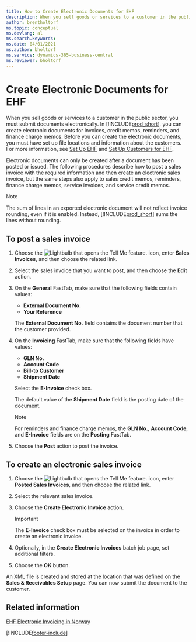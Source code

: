 ```yaml
---
title: How to Create Electronic Documents for EHF
description: When you sell goods or services to a customer in the public sector, you must submit documents electronically.
author: brentholtorf
ms.topic: conceptual
ms.devlang: al
ms.search.keywords:
ms.date: 04/01/2021
ms.author: bholtorf
ms.service: dynamics-365-business-central
ms.reviewer: bholtorf
---
```

# Create Electronic Documents for EHF
When you sell goods or services to a customer in the public sector, you must submit documents electronically.  In [!INCLUDE[prod_short](../../includes/prod_short.md)], you can create electronic documents for invoices, credit memos, reminders, and finance charge memos. Before you can create the electronic documents, you must have set up file locations and information about the customers. For more information, see [Set Up EHF](how-to-set-up-ehf.md) and [Set Up Customers for EHF](how-to-set-up-customers-for-ehf.md).

Electronic documents can only be created after a document has been posted or issued. The following procedures describe how to post a sales invoice with the required information and then create an electronic sales invoice, but the same steps also apply to sales credit memos, reminders, finance charge memos, service invoices, and service credit memos.  

> [!NOTE]  
>  The sum of lines in an exported electronic document will not reflect invoice rounding, even if it is enabled. Instead, [!INCLUDE[prod_short](../../includes/prod_short.md)] sums the lines without rounding.  

## To post a sales invoice  

1.  Choose the ![Lightbulb that opens the Tell Me feature.](../../media/ui-search/search_small.png "Tell me what you want to do") icon, enter **Sales Invoices**, and then choose the related link.  
2.  Select the sales invoice that you want to post, and then choose the **Edit** action.  
3.  On the **General** FastTab, make sure that the following fields contain values:  

    - **External Document No.**  
    - **Your Reference**  

    The **External Document No.** field contains the document number that the customer provided.  

4.  On the **Invoicing** FastTab, make sure that the following fields have values:  

    - **GLN No.**  
    - **Account Code**  
    - **Bill-to Customer**  
    - **Shipment Date**  

    Select the **E-Invoice** check box.  

    The default value of the **Shipment Date** field is the posting date of the document.  

    > [!NOTE]  
    >  For reminders and finance charge memos, the **GLN No.**, **Account Code**, and **E-Invoice** fields are on the **Posting** FastTab.  

5.  Choose the **Post** action to post the invoice.  

## To create an electronic sales invoice  

1.  Choose the ![Lightbulb that opens the Tell Me feature.](../../media/ui-search/search_small.png "Tell me what you want to do") icon, enter **Posted Sales Invoices**, and then choose the related link.  
2.  Select the relevant sales invoice.  
3.  Choose the **Create Electronic Invoice** action.  

    > [!IMPORTANT]  
    >  The **E-Invoice** check box must be selected on the invoice in order to create an electronic invoice.  

4.  Optionally, in the **Create Electronic Invoices** batch job page, set additional filters.  
5.  Choose the **OK** button.  

An XML file is created and stored at the location that was defined on the **Sales & Receivables Setup** page. You can now submit the document to the customer.  

## Related information  
 [EHF Electronic Invoicing in Norway](ehf-electronic-invoicing-in-norway.md)


[!INCLUDE[footer-include](../../includes/footer-banner.md)]